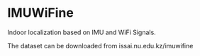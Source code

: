 # IMUWiFine

Indoor localization based on IMU and WiFi Signals. 

The dataset can be downloaded from issai.nu.edu.kz/imuwifine
